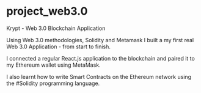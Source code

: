 # project_web3.0

Krypt - Web 3.0 Blockchain Application

Using Web 3.0 methodologies, Solidity and Metamask I built a my first real Web 3.0 Application - from start to finish.

I connected a regular React.js application to the blockchain and paired it to my Ethereum wallet using MetaMask.

I also learnt how to write Smart Contracts on the Ethereum network using the #Solidity programming language.

